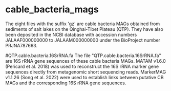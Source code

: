 # cable_bacteria_mags
The eight files with the suffix 'gz' are cable bacteria MAGs obtained from sediments of salt lakes on the Qinghai-Tibet Plateau (QTP). They have also been deposited in the NCBI database with accession numbers JALAAF000000000 to JALAAM000000000 under the BioProject number PRJNA787663.

#QTP.cable.bacteria.16SrRNA.fa
The file "QTP.cable.bacteria.16SrRNA.fa" are 16S rRNA gene sequences of these cable bacteria MAGs.
MATAM v1.6.0 (Pericard et al. 2018) was used to reconstruct the 16S rRNA marker gene sequences directly from metagenomic short sequencing reads. MarkerMAG v1.1.26 (Song et al. 2022) were used to establish links between putative CB MAGs and the corresponding 16S rRNA gene sequences.

